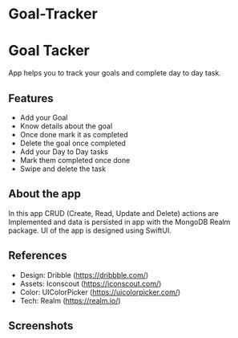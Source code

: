 # Goal-Tracker

# Goal Tacker

App helps you to track your goals and complete day to day task.



## Features

- Add your Goal
- Know details about the goal
- Once done mark it as completed
- Delete the goal once completed
- Add your Day to Day tasks 
- Mark them completed once done 
- Swipe and delete the task




## About the app
In this app CRUD (Create, Read, Update and Delete) actions are Implemented and data is persisted in app with the MongoDB Realm package.
UI of the app is designed using SwiftUI.

## References
- Design: Dribble (https://dribbble.com/)
- Assets: Iconscout (https://iconscout.com/)
- Color: UIColorPicker (https://uicolorpicker.com/)
- Tech: Realm (https://realm.io/)

## Screenshots


